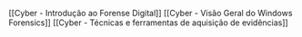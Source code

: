 [[Cyber - Introdução ao Forense Digital]]
[[Cyber - Visão Geral do Windows Forensics]]
[[Cyber - Técnicas e ferramentas de aquisição de evidências]]

